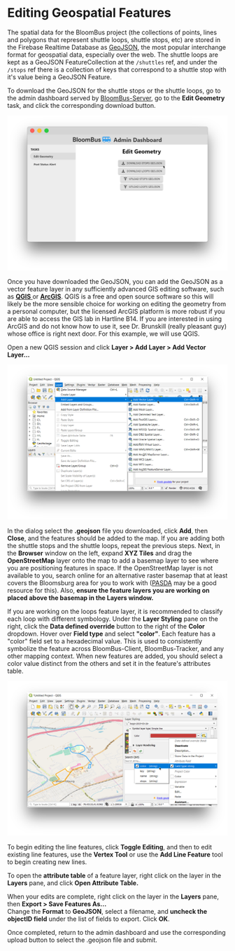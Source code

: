 # Editing Geospatial Features

The spatial data for the BloomBus project \(the collections of points, lines and polygons that represent shuttle loops, shuttle stops, etc\) are stored in the Firebase Realtime Database as [GeoJSON](https://geojson.org/), the most popular interchange format for geospatial data, especially over the web. The shuttle loops are kept as a GeoJSON FeatureCollection at the `/shuttles` ref, and under the `/stops` ref there is a collection of keys that correspond to a shuttle stop with it's value being a GeoJSON Feature.

To download the GeoJSON for the shuttle stops or the shuttle loops, go to the admin dashboard served by [BloomBus-Server](bloombus-server/architecture.md), go to the **Edit Geometry** task, and click the corresponding download button.

![](.gitbook/assets/edit-geometry-tut-1.png)

Once you have downloaded the GeoJSON, you can add the GeoJSON as a vector feature layer in any sufficiently advanced GIS editing software, such as [**QGIS** ](https://www.qgis.org/en/site/)or [**ArcGIS**](https://www.arcgis.com/index.html). QGIS is a free and open source software so this will likely be the more sensible choice for working on editing the geometry from a personal computer, but the licensed ArcGIS platform is more robust if you are able to access the GIS lab in Hartline B14. If you are interested in using ArcGIS and do not know how to use it, see Dr. Brunskill \(really pleasant guy\) whose office is right next door. For this example, we will use QGIS.

Open a new QGIS session and click **Layer &gt; Add Layer &gt; Add Vector Layer...**

![](.gitbook/assets/edit-geometry-tut-2.png)

In the dialog select the **.geojson** file you downloaded, click **Add**, then **Close**, and the features should be added to the map. If you are adding both the shuttle stops and the shuttle loops, repeat the previous steps. Next, in the **Browser** window on the left, expand **XYZ Tiles** and drag the **OpenStreetMap** layer onto the map to add a basemap layer to see where you are positioning features in space. If the OpenStreetMap layer is not available to you, search online for an alternative raster basemap that at least covers the Bloomsburg area for you to work with \([PASDA](https://www.pasda.psu.edu/uci/SearchResults.aspx?Shortcut=aerial) may be a good resource for this\). Also, **ensure the feature layers you are working on placed above the basemap in the Layers window.**

If you are working on the loops feature layer, it is recommended to classify each loop with different symbology. Under the **Layer Styling** pane on the right, click the **Data defined override** button to the right of the **Color** dropdown. Hover over **Field type** and select **"color"**. Each feature has a "color" field set to a hexadecimal value. This is used to consistently symbolize the feature across BloomBus-Client, BloomBus-Tracker, and any other mapping context. When new features are added, you should select a color value distinct from the others and set it in the feature's attributes table.

![](.gitbook/assets/edit-geometry-tut-3.png)

To begin editing the line features, click **Toggle Editing**, and then to edit existing line features, use the **Vertex Tool** or use the **Add Line Feature** tool to begin creating new lines.

To open the **attribute table** of a feature layer, right click on the layer in the **Layers** pane, and click **Open Attribute Table.**

When your edits are complete, right click on the layer in the **Layers** pane, then **Export &gt; Save Features As...**  
Change the **Format** to **GeoJSON**, select a filename, and **uncheck the objectID field** under the list of fields to export. Click **OK**.

Once completed, return to the admin dashboard and use the corresponding upload button to select the .geojson file and submit.

